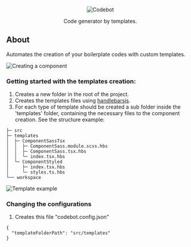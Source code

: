 </br>
<p align="center">
 <img alt='Codebot' src='https://raw.githubusercontent.com/douglasgomes98/codebot/main/assets/logo-codebot.png' href="https://github.com/douglasgomes98/codebot" />
<p align="center"> Code generator by templates. </p>
</p>

## About

<p> Automates the creation of your boilerplate codes with custom templates. </p>

![Creating a component](/assets/codebot.gif)

### Getting started with the templates creation:

1. Creates a new folder in the root of the project.
2. Creates the templates files using [handlebarsjs](https://handlebarsjs.com/).
3. For each type of template should be created a sub folder inside the 'templates' folder, containing the necessary files to the component creation. See the structure example:

```
├─ src
├─ templates
│  ├─ ComponentSassTsx
│  │  ├─ ComponentSass.module.scss.hbs
│  │  ├─ ComponentSass.tsx.hbs
│  │  └─ index.tsx.hbs
│  └─ ComponentStyled
│     ├─ index.tsx.hbs
│     └─ styles.ts.hbs
└── workspace
```

![Template example](/assets/componenthbsexample.png)

### Changing the configurations

1. Creates this file "codebot.config.json"

```
{
  "templateFolderPath": "src/templates"
}
```
